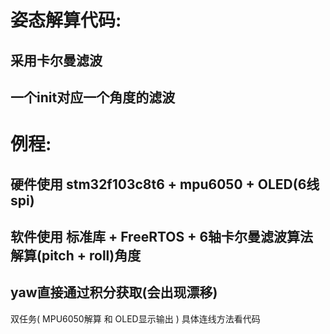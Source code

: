 # 姿态解算代码: 
## 采用卡尔曼滤波
## 一个init对应一个角度的滤波

# 例程:
## 硬件使用 stm32f103c8t6 + mpu6050 + OLED(6线spi)
## 软件使用 标准库 + FreeRTOS + 6轴卡尔曼滤波算法解算(pitch + roll)角度
## yaw直接通过积分获取(会出现漂移)
双任务( MPU6050解算 和 OLED显示输出 )
具体连线方法看代码


